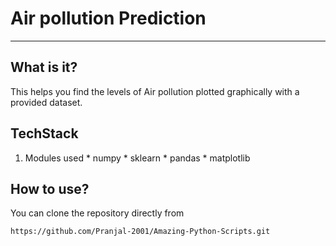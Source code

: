 # Air pollution Prediction
_______________________________________________________________________

## What is it?

This helps you find the levels of Air pollution plotted graphically with a provided dataset.

## TechStack

1. Modules used
       * numpy
       * sklearn
       * pandas
       * matplotlib

## How to use?

You can clone the repository directly from 

```https://github.com/Pranjal-2001/Amazing-Python-Scripts.git```

